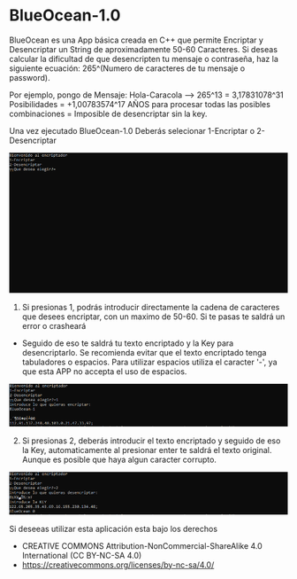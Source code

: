 # BlueOcean-1.0
BlueOcean es una App básica creada en C++ que permite Encriptar y Desencriptar un String de aproximadamente 50-60 Caracteres. Si deseas calcular la dificultad de que desencripten tu mensaje o contraseña, haz la siguiente ecuación: 265^(Numero de caracteres de tu mensaje o password).

Por ejemplo, pongo de Mensaje: Hola-Caracola --> 265^13 = 3,17831078^31 Posibilidades = +1,00783574^17 AÑOS para procesar todas las posibles combinaciones = Imposible de desencriptar sin la key.

Una vez ejecutado BlueOcean-1.0 Deberás selecionar 1-Encriptar o 2-Desencriptar

![alt text](https://github.com/Andres95123/BlueOcean-1.0/blob/c438ad833578e32a9605898501992e5a8c4455a5/BlueOcean/Elije.PNG)

1) Si presionas 1, podrás introducir directamente la cadena de caracteres que desees encriptar, con un maximo de 50-60. Si te pasas te saldrá un error o crasheará
  - Seguido de eso te saldrá tu texto encriptado y la Key para desencriptarlo. Se recomienda evitar que el texto encriptado tenga tabuladores o espacios. Para utilizar espacios utiliza el caracter '-', ya que esta APP no accepta el uso de espacios.

![alt text](https://github.com/Andres95123/BlueOcean-1.0/blob/c438ad833578e32a9605898501992e5a8c4455a5/BlueOcean/Encriptar.PNG)

2) Si presionas 2, deberás introducir el texto encriptado y seguido de eso la Key, automaticamente al presionar enter te saldrá el texto original. Aunque es posible que haya
algun caracter corrupto.

![alt text](https://github.com/Andres95123/BlueOcean-1.0/blob/c438ad833578e32a9605898501992e5a8c4455a5/BlueOcean/Desencriptar.PNG)

Si deseeas utilizar esta aplicación esta bajo los derechos 
- CREATIVE COMMONS Attribution-NonCommercial-ShareAlike 4.0 International (CC BY-NC-SA 4.0)
- https://creativecommons.org/licenses/by-nc-sa/4.0/
